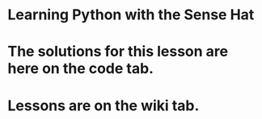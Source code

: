 # Learning Python with the Sense Hat

# The solutions for this lesson are here on the code tab.
# Lessons are on the wiki tab.
